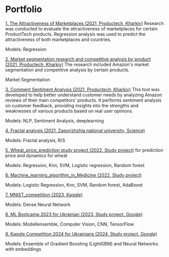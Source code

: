 # Portfolio

<a href="https://github.com/KainaraDm/productech_projects/tree/main/marketplaces_attractiveness">1. The Attractiveness of Marketplaces (2021, Productech, Kharkiv)</a> Research was conducted to evaluate the attractiveness of marketplaces for certain ProductTech products. Regression analysis was used to predict the attractiveness of both marketplaces and countries.

Models: Regression

<a href="https://github.com/KainaraDm/productech_projects/tree/main/segmentation">2. Market segmentation research and competitive analysis  by product (2021, Productech, Kharkiv)</a> The research included Amazon's market segmentation and competitive analysis by certain products.

Market Segmentation

<a href="https://github.com/KainaraDm/productech_projects/tree/main/sentiment_analysis">3. Comment Sentiment Analysis (2021, Productech, Kharkiv)</a> This tool was developed to help better understand customer needs by analyzing Amazon reviews of their main competitors' products. It performs sentiment analysis on customer feedback, providing insights into the strengths and weaknesses of various products based on real user opinions.

Models: NLP, Sentiment Analysis, deeplearning

<a href="https://github.com/KainaraDm/scientific_projects/tree/main/fractal_analysis">4. Fractal analysis (2021, Zaporizhzhia national university, Science)</a> 

Models: Fractal analysis, R/S

<a href="https://github.com/KainaraDm/educational_projects/tree/main/wheat_price_prediction">5. Wheat_price_prediction study project (2022, Study project)</a> for prediction price and dynamics for wheat

Models: Regression, Knn, SVM, Logistic regression, Random forest

<a href="https://github.com/KainaraDm/educational_projects/tree/main/machine_learning_algorithm_in_medicine">6. Machine_learning_algorithm_in_Medicine (2022, Study project)</a> 

Models: Logistic Regression, Knn, SVM, Random forest, AdaBoost 

<a href="https://github.com/KainaraDm/MNIST_competition/blob/main/Digit_Recognizer.ipynb">7. MNIST_competition (2023, Kaggle)</a> 

Models: Dense Neural Network

<a href="https://github.com/KainaraDm/ML_Bootcamp_2023_UKR">8. ML Bootcamp 2023 for Ukrainian (2023, Study project, Google) </a> 

Models: Modellensemble, Computer Vision, CNN, TensorFlow

<a href="https://github.com/KainaraDm/Kaggle_Competition_2024_for_Ukrainians">9. Kaggle Competition 2024 for Ukrainians (2024, Study project, Google)</a> 

Models: Ensemble of Gradient Boosting (LightGBM) and Neural Networks with embeddings 









